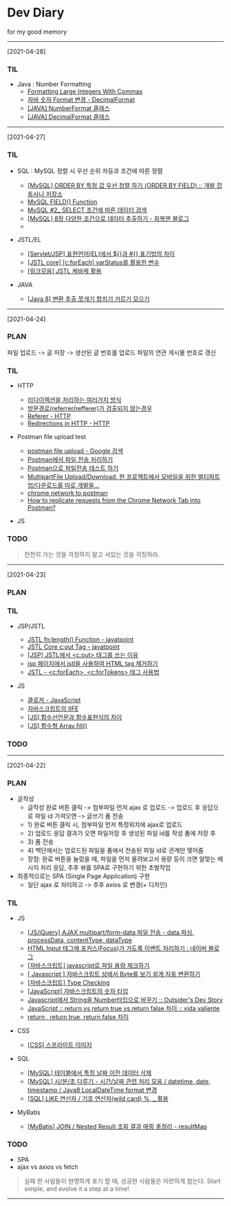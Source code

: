 # Dev Diary 

for my good memory

---

[2021-04-28]

### TIL

 - Java : Number Formatting
   - [Formatting Large Integers With Commas](https://www.baeldung.com/java-number-formatting#1-formatting-large-integers-with-commas)
   - [자바 숫자 Format 변경 - DecimalFormat](https://all-record.tistory.com/192)
   - [[JAVA] NumberFormat 클래스](https://xzio.tistory.com/329)
   - [[JAVA] DecimalFormat 클래스](https://xzio.tistory.com/330)
---

[2021-04-27]

### TIL

 - SQL : MySQL 정렬 시 우선 순위 차등과 조건에 따른 정렬
   - [[MySQL] ORDER BY 특정 값 우선 정렬 하기 (ORDER BY FIELD) :: 개발 잡동사니 저장소](https://jabstorage.tistory.com/30)
   - [MySQL FIELD() Function](https://www.w3schools.com/sql/func_mysql_field.asp)
   - [MySQL #2_ SELECT 조건에 따른 데이터 검색](https://doorbw.tistory.com/22)
   - [[MySQL] 8장 다양한 조건으로 데이터 추출하기 - 회복맨 블로그](https://recoveryman.tistory.com/172)
   - 
   
 - JSTL/EL
   - [[Servlet/JSP] 표현언어(EL)에서 ${}과 #{} 표기법의 차이](https://velog.io/@tenacity/ServletJSP-%ED%91%9C%ED%98%84%EC%96%B8%EC%96%B4EL%EC%97%90%EC%84%9C-%EA%B3%BC-%ED%91%9C%EA%B8%B0%EB%B2%95%EC%9D%98-%EC%B0%A8%EC%9D%B4)
   - [[JSTL core] [c:forEach] varStatus를 활용한 변수](https://velog.io/@tenacity/JSTL-core-cforEach-varStatus%EB%A5%BC-%ED%99%9C%EC%9A%A9%ED%95%9C-%EB%B3%80%EC%88%98)
   - [[링크모음] JSTL 케바케 활용](https://velog.io/@tenacity/%EB%A7%81%ED%81%AC%EB%AA%A8%EC%9D%8C-JSTL-%EB%AC%B8%EB%B2%95)
  
  - JAVA
    - [[Java 8] 변환 추출 쪼개기 합치기 거르기 모으기](https://velog.io/@tenacity/Java-8-%EB%B3%80%ED%99%98-%EC%B6%94%EC%B6%9C-%EC%AA%BC%EA%B0%9C%EA%B8%B0-%ED%95%A9%EC%B9%98%EA%B8%B0-%EA%B1%B0%EB%A5%B4%EA%B8%B0-%EB%AA%A8%EC%9C%BC%EA%B8%B0)
    
---

[2021-04-24]

### PLAN
파일 업로드 -> 글 저장 -> 생선된 글 번호를 업로드 파일의 연관 게시물 번호로 갱신

### TIL

- HTTP
  - [리다이렉션을 처리하는 여러가지 방식](https://sundries-in-myidea.tistory.com/58)
  - [방문경로(referrer/refferer)가 검출되지 않는경우](https://jang8584.tistory.com/46)
  - [Referer - HTTP](https://developer.mozilla.org/ko/docs/Web/HTTP/Headers/Referer)
  - [Redirections in HTTP - HTTP](https://developer.mozilla.org/ko/docs/Web/HTTP/Redirections)
- Postman file upload test
  - [postman file upload - Google 검색](https://www.google.com/search?q=postman+file+upload&oq=postman+file+upload&aqs=chrome..69i57j0l9.3098j0j9&sourceid=chrome&ie=UTF-8)
  - [Postman에서 파일 전송 처리하기](https://elfinlas.github.io/2019/01/16/postman-insert-img/)
  - [Postman으로 파일전송 테스트 하기](https://velog.io/@k904808/Postman%EC%9C%BC%EB%A1%9C-%ED%8C%8C%EC%9D%BC%EC%A0%84%EC%86%A1-%ED%85%8C%EC%8A%A4%ED%8A%B8-%ED%95%98%EA%B8%B0)
  - [MultipartFile Upload/Download. 현 프로젝트에서 모바일을 위한 멀티파트 업/다운로드를 따로 개발을…](https://medium.com/@kwangsoo/multipartfil-upload-download-a236bb71093e)
  - [chrome network to postman](https://www.google.com/search?q=chrome+network+to+postman&oq=chrome+network+to+postman&aqs=chrome..69i57j0i8i19i30l2.5946j0j7&sourceid=chrome&ie=UTF-8)
  - [How to replicate requests from the Chrome Network Tab into Postman?](https://medium.com/@tiboprea/how-to-replicate-requests-from-the-chrome-network-tab-into-postman-4ec6016ee18c)
  
- JS
  
### TODO

> 천천히 가는 것을 걱정하지 말고 서있는 것을 걱정하라.
>

---

[2021-04-23]

### PLAN

### TIL

- JSP/JSTL
  - [JSTL fn:length() Function - javatpoint](https://www.javatpoint.com/jstl-fn-length-function)
  - [JSTL Core c:out Tag - javatpoint](https://www.javatpoint.com/jstl-core-out-tag)
  - [[JSP] JSTL에서 <c:out> 태그를 쓰는 이유](https://velog.io/@tenacity/JSP-JSTL%EC%97%90%EC%84%9C-cout-%ED%83%9C%EA%B7%B8%EB%A5%BC-%EC%93%B0%EB%8A%94-%EC%9D%B4%EC%9C%A0)
  - [jsp 페이지에서 jstl을 사용하여 HTML tag 제거하기](https://offbyone.tistory.com/263)
  - [JSTL - <c:forEach>, <c:forTokens> 태그 사용법](https://offbyone.tistory.com/368)
  
- JS
  - [클로저 - JavaScript](https://developer.mozilla.org/ko/docs/Web/JavaScript/Closures#%ED%81%B4%EB%A1%9C%EC%A0%80closure)
  - [자바스크립트의 IIFE](https://velog.io/@doondoony/javascript-iife)
  - [[JS] 함수선언문과 함수표현식의 차이](https://gmlwjd9405.github.io/2019/04/20/function-declaration-vs-function-expression.html)
  - [[JS] 함수형 Array.fill()](https://velog.io/@tenacity/JS-%ED%95%A8%EC%88%98%ED%98%95-Array.fill)
  
### TODO

>
>

---

[2021-04-22]

### PLAN
- 글작성
  - 글작성 완료 버튼 클릭 -> 첨부파일 먼저 ajax 로 업로드 -> 업로드 후 응답으로 파일 id 가져오면 -> 글쓰기 폼 전송
  - 1\) 완료 버튼 클릭 시, 첨부파일 먼저 특정위치에 ajax로 업로드
  - 2\) 업로드 응답 결과가 오면 파일저장 후 생성된 파일 id를 작성 폼에 저장 후
  - 3\) 폼 전송
  - 4\) 백단에서는 업로드된 파일을 폼에서 전송된 파일 id로 관계만 맺어줌
  - 장점: 완료 버튼을 눌렀을 때, 파일을 먼저 올려보고서 용량 등이 크면 알맞는 메시지 처리 응답, 추후 뷰를 SPA로 구현하기 위한 초벌작업 
- 최종적으로는 SPA (Single Page Application) 구현
  - 일단 ajax 로 처리하고 -> 추후 axios 로 변경(+ 디자인) 

### TIL
- JS
  - [[JS/jQuery] AJAX multipart/form-data 파일 전송 - data 파싱, processData, contentType, dataType](https://velog.io/@tenacity/JSjQuery-AJAX-multipartform-data-%ED%8C%8C%EC%9D%BC-%EC%A0%84%EC%86%A1-data-%ED%8C%8C%EC%8B%B1-processData-contentType-dataType)
  - [HTML Input 태그에 포커스(Focus)가 가도록 이벤트 처리하기 : 네이버 블로그](https://m.blog.naver.com/ndb796/221406934376)
  - [[자바스크립트] javascript로 파일 용량 체크하기](https://zzznara2.tistory.com/617)
  - [[ Javascript ] 자바스크립트 상에서 Byte를 보기 쉽게 자동 변환하기](https://aorica.tistory.com/153)
  - [[자바스크립트] Type Checking](https://poiemaweb.com/js-type-check)
  - [[JavaScript] 자바스크립트의 숫자 타입](https://d2fault.github.io/2018/02/28/20180228-javascript-number-type/)
  - [Javascript에서 String을 Number타입으로 바꾸기 :: Outsider's Dev Story](https://blog.outsider.ne.kr/361)
  - [JavaScript :: return vs return true vs return false 차이 :: vida valiente](https://diaryofgreen.tistory.com/80)
  - [return , return true, return false 차이](https://pjd1007.tistory.com/60)

- CSS
  - [[CSS] 스프라이트 이미지](https://velog.io/@tenacity/CSS-%EC%8A%A4%ED%94%84%EB%9D%BC%EC%9D%B4%ED%8A%B8-%EC%9D%B4%EB%AF%B8%EC%A7%80)
  
- SQL
  - [[MySQL] 테이블에서 특정 날짜 이전 데이터 삭제](https://velog.io/@tenacity/MySQL-%ED%85%8C%EC%9D%B4%EB%B8%94%EC%97%90%EC%84%9C-%ED%8A%B9%EC%A0%95-%EB%82%A0%EC%A7%9C-%EC%9D%B4%EC%A0%84-%EB%8D%B0%EC%9D%B4%ED%84%B0-%EC%82%AD%EC%A0%9C)
  - [[MySQL] 시/분/초 다루기 - 시간/날짜 관련 처리 모음 / datetime, date, timestamp / Java8 LocalDateTime format 변경](https://velog.io/@tenacity/MySQL-%EC%8B%9C%EB%B6%84%EC%B4%88-%EB%8B%A4%EB%A3%A8%EA%B8%B0-%EC%8B%9C%EA%B0%84%EB%82%A0%EC%A7%9C-%EA%B4%80%EB%A0%A8-%EC%B2%98%EB%A6%AC-%EB%AA%A8%EC%9D%8C-datetime-date-timestamp-Java8-LocalDateTime-format-%EB%B3%80%EA%B2%BD)
  - [[SQL] LIKE 연산자 / 기호 연산자(wild card) %, _ 활용](https://thebook.io/006977/ch03/02/02/03/)

- MyBatis
  - [[MyBatis] JOIN / Nested Result 조회 결과 매핑 총정리 - resultMap](https://velog.io/@tenacity/MyBatis-%EC%A1%B0%ED%9A%8C-%EA%B2%B0%EA%B3%BC-%EB%A7%A4%ED%95%91-%EC%B4%9D%EC%A0%95%EB%A6%AC-resultMap)
    
### TODO
 - SPA
 - ajax vs axios vs fetch


> 실패 한 사람들이 현명하게 포기 할 때, 성공한 사람들은 미련하게 참는다.
> Start simple, and evolve it a step at a time!

---